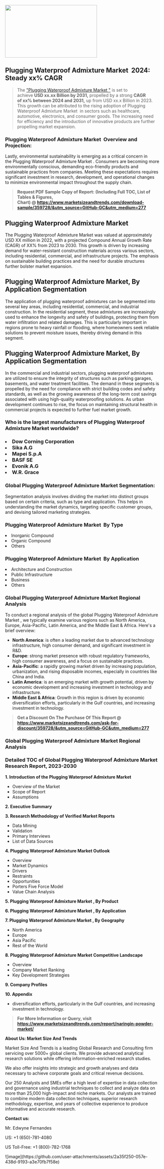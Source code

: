 <p><img class="alignnone size-medium wp-image-20088" src="https://ffe5etoiles.com/wp-content/uploads/2024/12/MST1-300x171.png" alt="" width="300" height="171" /></p><h2 id="ember46" class="ember-view reader-text-block__heading-2">Plugging Waterproof Admixture Market &nbsp;2024: Steady&nbsp;xx% CAGR</h2><blockquote id="ember47" class="ember-view reader-text-block__blockquote">The&nbsp;<a class="app-aware-link " href="https://www.marketsizeandtrends.com/download-sample/359728/&utm_source=GitHub-GC&utm_medium=277" target="_blank" data-test-app-aware-link="">"Plugging Waterproof Admixture Market "</a>&nbsp;is set to achieve&nbsp;<strong>USD&nbsp;xx.xx&nbsp;Billion by 2031,</strong>&nbsp;propelled by a strong&nbsp;<strong>CAGR of&nbsp;xx% between 2024 and 2031,</strong>&nbsp;up from USD xx.x Billion in 2023. This growth can be attributed to the rising adoption of&nbsp;Plugging Waterproof Admixture Market &nbsp;in sectors such as healthcare, automotive, electronics, and consumer goods. The increasing need for efficiency and the introduction of innovative products are further propelling market expansion.</blockquote><h3 id="ember48" class="ember-view reader-text-block__heading-3">Plugging Waterproof Admixture Market &nbsp;Overview and Projection:</h3><p id="ember49" class="ember-view reader-text-block__paragraph">Lastly, environmental sustainability is emerging as a critical concern in the&nbsp;Plugging Waterproof Admixture Market . Consumers are becoming more environmentally conscious, demanding eco-friendly products and sustainable practices from companies. Meeting these expectations requires significant investment in research, development, and operational changes to minimize environmental impact throughout the supply chain.</p><blockquote id="ember50" class="ember-view reader-text-block__blockquote"><strong>Request PDF Sample Copy of Report: (Including Full TOC, List of Tables &amp; Figures, Chart)&nbsp;@&nbsp;<strong><a href="https://www.marketsizeandtrends.com/download-sample/359728/&utm_source=GitHub-GC&utm_medium=277" target="_blank">https://www.marketsizeandtrends.com/download-sample/359728/&utm_source=GitHub-GC&utm_medium=277</a></strong></strong></blockquote><h3 class=""> <h2>Plugging Waterproof Admixture Market</h2><p>The Plugging Waterproof Admixture Market was valued at approximately USD XX million in 2022, with a projected Compound Annual Growth Rate (CAGR) of XX% from 2023 to 2030. This growth is driven by increasing demand for water-resistant construction materials across various sectors, including residential, commercial, and infrastructure projects. The emphasis on sustainable building practices and the need for durable structures further bolster market expansion.</p><h2>Plugging Waterproof Admixture Market, By Application Segmentation</h2><p>The application of plugging waterproof admixtures can be segmented into several key areas, including residential, commercial, and industrial construction. In the residential segment, these admixtures are increasingly used to enhance the longevity and safety of buildings, protecting them from water infiltration and related damages. This is particularly important in regions prone to heavy rainfall or flooding, where homeowners seek reliable solutions to prevent moisture issues, thereby driving demand in this segment.</p><h2>Plugging Waterproof Admixture Market, By Application Segmentation</h2><p>In the commercial and industrial sectors, plugging waterproof admixtures are utilized to ensure the integrity of structures such as parking garages, basements, and water treatment facilities. The demand in these segments is propelled by the need for compliance with strict building codes and safety standards, as well as the growing awareness of the long-term cost savings associated with using high-quality waterproofing solutions. As urban development continues to rise, the focus on maintaining structural health in commercial projects is expected to further fuel market growth.</p></h3><h3 id="" class="">Who is the largest manufacturers of&nbsp;Plugging Waterproof Admixture Market  worldwide?</h3><h3 class=""></Li><Li>Dow Corning Corporation</Li><Li> Sika A.G</Li><Li> Mapei S.p.A</Li><Li> BASF SE</Li><Li> Evonik A.G</Li><Li> W.R. Grace</h3><h3 id="ember53" class="ember-view reader-text-block__heading-3">Global&nbsp;Plugging Waterproof Admixture Market  Segmentation:</h3><p id="ember54" class="ember-view reader-text-block__paragraph">Segmentation analysis involves dividing the market into distinct groups based on certain criteria, such as type and application. This helps in understanding the market dynamics, targeting specific customer groups, and devising tailored marketing strategies.</p><h3 id="" class="">Plugging Waterproof Admixture Market &nbsp;By Type</h3><p></Li><Li>Inorganic Compound</Li><Li> Organic Compound</Li><Li> Others</p><h3 id="" class="">Plugging Waterproof Admixture Market &nbsp;By Application</h3><p class=""></Li><Li>Architecture and Construction</Li><Li> Public Infrastructure</Li><Li> Business</Li><Li> Others</p><h3 id="ember62" class="ember-view reader-text-block__heading-3">Global Plugging Waterproof Admixture Market  Regional Analysis</h3><p id="ember63" class="ember-view reader-text-block__paragraph">To conduct a regional analysis of the global Plugging Waterproof Admixture Market , we typically examine various regions such as North America, Europe, Asia-Pacific, Latin America, and the Middle East &amp; Africa. Here's a brief overview:</p><ul><li><strong>North America</strong>: is often a leading market due to advanced technology infrastructure, high consumer demand, and significant investment in R&amp;D.</li><li><strong>Europe</strong>: strong market presence with robust regulatory frameworks, high consumer awareness, and a focus on sustainable practices.</li><li><strong>Asia-Pacific</strong>: a rapidly growing market driven by increasing population, urbanization, and rising disposable incomes, especially in countries like China and India.</li><li><strong>Latin America</strong>: is an emerging market with growth potential, driven by economic development and increasing investment in technology and infrastructure.</li><li><strong>Middle East &amp; Africa</strong>: Growth in this region is driven by economic diversification efforts, particularly in the Gulf countries, and increasing investment in technology.</li></ul><blockquote id="ember61" class="ember-view reader-text-block__blockquote"><strong>Get a Discount On The Purchase Of This Report @ <strong><a href="https://html-cleaner.com/" target="">https://www.marketsizeandtrends.com/ask-for-discount/359728/&utm_source=GitHub-GC&utm_medium=277</a></strong></strong></blockquote><h3 id="ember62" class="ember-view reader-text-block__heading-3">Global Plugging Waterproof Admixture Market  Regional Analysis</h3><h3 id="" class="">Detailed TOC of Global Plugging Waterproof Admixture Market  Research Report, 2023-2030</h3><p id="" class=""><strong>1. Introduction of the Plugging Waterproof Admixture Market </strong></p><ul><li>Overview of the Market</li><li>Scope of Report</li><li>Assumptions</li></ul><p id="" class=""><strong>2. Executive Summary</strong></p><p id="" class=""><strong>3. Research Methodology of Verified Market Reports</strong></p><ul><li>Data Mining</li><li>Validation</li><li>Primary Interviews</li><li>List of Data Sources</li></ul><p id="" class=""><strong>4. Plugging Waterproof Admixture Market  Outlook</strong></p><ul><li>Overview</li><li>Market Dynamics</li><li>Drivers</li><li>Restraints</li><li>Opportunities</li><li>Porters Five Force Model</li><li>Value Chain Analysis</li></ul><p id="" class=""><strong>5. Plugging Waterproof Admixture Market , By Product</strong></p><p id="" class=""><strong>6. Plugging Waterproof Admixture Market , By Application</strong></p><p id="" class=""><strong>7. Plugging Waterproof Admixture Market , By Geography</strong></p><ul><li>North America</li><li>Europe</li><li>Asia Pacific</li><li>Rest of the World</li></ul><p id="" class=""><strong>8. Plugging Waterproof Admixture Market  Competitive Landscape</strong></p><ul><li>Overview</li><li>Company Market Ranking</li><li>Key Development Strategies</li></ul><p id="" class=""><strong>9. Company Profiles</strong></p><p id="" class=""><strong>10. Appendix</strong></p><ul><li>diversification efforts, particularly in the Gulf countries, and increasing investment in technology.</li></ul><blockquote id="ember65" class="ember-view reader-text-block__blockquote"><strong>For More Information or Query, visit <strong><strong><a href="https://html-cleaner.com/" target="">https://www.marketsizeandtrends.com/report/naringin-powder-market/</a></strong></strong></strong></blockquote><p id="" class=""><strong>About Us: Market Size And Trends</strong></p><p id="" class="">Market Size And Trends is a leading Global Research and Consulting firm servicing over 5000+ global clients. We provide advanced analytical research solutions while offering information-enriched research studies.</p><p id="" class="">We also offer insights into strategic and growth analyses and data necessary to achieve corporate goals and critical revenue decisions.</p><p id="" class="">Our 250 Analysts and SMEs offer a high level of expertise in data collection and governance using industrial techniques to collect and analyze data on more than 25,000 high-impact and niche markets. Our analysts are trained to combine modern data collection techniques, superior research methodology, expertise, and years of collective experience to produce informative and accurate research.</p><p id="" class=""><strong>Contact us:</strong></p><p id="" class="">Mr. Edwyne Fernandes</p><p id="" class="">US: +1 (650)-781-4080</p><p id="" class="">US Toll-Free: +1 (800)-782-1768</p>
![image](https://github.com/user-attachments/assets/2a35f250-057e-438d-9193-a3e70fb7f58e)
